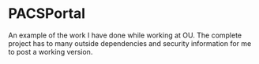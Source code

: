 # PACSPortal
An example of the work I have done while working at OU.  The complete project has to many outside dependencies and security information for me to post a working version.
